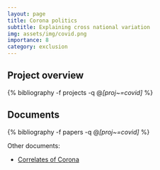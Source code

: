 ```yaml
---
layout: page
title: Corona politics
subtitle: Explaining cross national variation
img: assets/img/covid.png
importance: 8
category: exclusion 
---
```


## Project overview

<div class="publications">

  {% bibliography -f projects -q @*[proj~=covid]* %}

</div>

## Documents

<div class="publications">

  {% bibliography -f papers -q @*[proj~=covid]* %}

</div>



Other documents: 
* [Correlates of Corona](https://wzb-ipi.github.io/corona/) 
